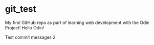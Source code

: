 # git_test
My first GitHub repo as part of learning web development with the Odin Project!
Hello Odin!

Test commit messages 2